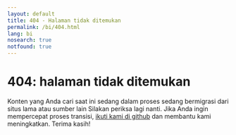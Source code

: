 ```yaml
---
layout: default
title: 404 - Halaman tidak ditemukan
permalink: /bi/404.html
lang: bi
nosearch: true
notfound: true
---
```

404: halaman tidak ditemukan
============================
Konten yang Anda cari saat ini sedang dalam proses sedang bermigrasi dari situs lama atau sumber lain Silakan periksa lagi nanti. Jika Anda ingin mempercepat proses transisi, [ikuti kami di github](https://github.com/hotosm/learnosm/issues) dan membantu kami meningkatkan. Terima kasih!